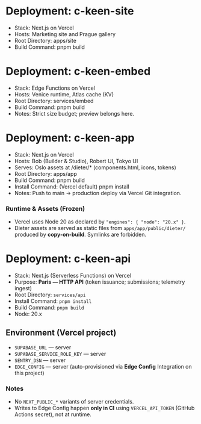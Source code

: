 # Deployment: c-keen-site

- Stack: Next.js on Vercel  
- Hosts: Marketing site and Prague gallery  
- Root Directory: apps/site  
- Build Command: pnpm build

# Deployment: c-keen-embed

- Stack: Edge Functions on Vercel  
- Hosts: Venice runtime, Atlas cache (KV)  
- Root Directory: services/embed  
- Build Command: pnpm build  
- Notes: Strict size budget; preview belongs here.

# Deployment: c-keen-app

- Stack: Next.js on Vercel  
- Hosts: Bob (Builder & Studio), Robert UI, Tokyo UI  
- Serves: Oslo assets at /dieter/* (components.html, icons, tokens)  
- Root Directory: apps/app  
- Build Command: pnpm build  
- Install Command: (Vercel default) pnpm install  
- Notes: Push to main → production deploy via Vercel Git integration.




### Runtime & Assets (Frozen)
- Vercel uses Node 20 as declared by `"engines": { "node": "20.x" }`.  
- Dieter assets are served as static files from `apps/app/public/dieter/` produced by **copy-on-build**. Symlinks are forbidden.

# Deployment: c-keen-api

- Stack: Next.js (Serverless Functions) on Vercel
- Purpose: **Paris — HTTP API** (token issuance; submissions; telemetry ingest)
- Root Directory: `services/api`
- Install Command: `pnpm install`
- Build Command: `pnpm build`
- Node: 20.x

## Environment (Vercel project)
- `SUPABASE_URL` — server
- `SUPABASE_SERVICE_ROLE_KEY` — server
- `SENTRY_DSN` — server
- `EDGE_CONFIG` — server (auto-provisioned via **Edge Config** Integration on this project)

### Notes
- No `NEXT_PUBLIC_*` variants of server credentials.
- Writes to Edge Config happen **only in CI** using `VERCEL_API_TOKEN` (GitHub Actions secret), not at runtime.